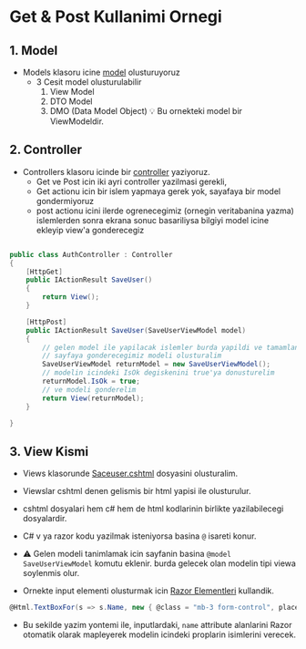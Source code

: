 # Get & Post Kullanimi Ornegi

## 1. Model

- Models klasoru icine [model](/4-BOLUM/MVC-003(GetPost)/Models/Auth/SaveUserViewModel.cs) olusturuyoruz
  - 3 Cesit model olusturulabilir
    1. View Model
    2. DTO Model
    3. DMO (Data Model Object)
:bulb: Bu ornekteki model bir ViewModeldir.

## 2. Controller

- Controllers klasoru icinde bir [controller](/4-BOLUM/MVC-003(GetPost)/Controllers/AuthController.cs) yaziyoruz.
  - Get ve Post icin iki ayri controller yazilmasi gerekli,
  - Get actionu icin bir islem yapmaya gerek yok, sayafaya bir model gondermiyoruz
  - post actionu icini ilerde ogrenecegimiz (ornegin veritabanina yazma) islemlerden sonra ekrana sonuc basariliysa bilgiyi model icine ekleyip view'a gonderecegiz

```C#

public class AuthController : Controller
{
    [HttpGet]
    public IActionResult SaveUser()
    {
        return View();
    }

    [HttpPost]
    public IActionResult SaveUser(SaveUserViewModel model)
    {
        // gelen model ile yapilacak islemler burda yapildi ve tamamlandi
        // sayfaya gonderecegimiz modeli olusturalim
        SaveUserViewModel returnModel = new SaveUserViewModel();
        // modelin icindeki IsOk degiskenini true'ya donusturelim
        returnModel.IsOk = true;
        // ve modeli gonderelim
        return View(returnModel);
    }

}
```

## 3. View Kismi

- Views klasorunde [Saceuser.cshtml](/4-BOLUM/MVC-003(GetPost)/Views/Auth/SaveUser.cshtml) dosyasini olusturalim.

- Viewslar cshtml denen gelismis bir html yapisi ile olusturulur.
- cshtml dosyalari hem c# hem de html kodlarinin birlikte yazilabilecegi dosyalardir.
- C# v ya razor kodu yazilmak isteniyorsa basina `@` isareti konur.
- :warning: Gelen modeli tanimlamak icin sayfanin basina `@model SaveUserViewModel` komutu eklenir. burda gelecek olan modelin tipi viewa soylenmis olur.
- Ornekte input elementi olusturmak icin [Razor Elementleri](https://learn.microsoft.com/en-us/aspnet/core/blazor/components/built-in-components?view=aspnetcore-9.0) kullandik.

```C#
@Html.TextBoxFor(s => s.Name, new { @class = "mb-3 form-control", placeholder = "Enter Your Name" })
```

- Bu sekilde yazim yontemi ile, inputlardaki, `name` attribute alanlarini Razor otomatik olarak mapleyerek modelin icindeki proplarin isimlerini verecek.
